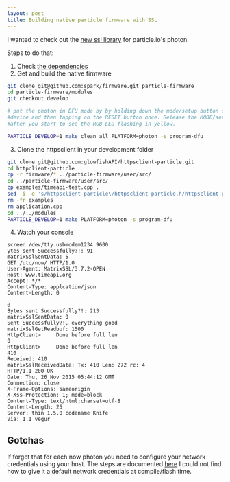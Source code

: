 ```yaml
---
layout: post
title: Building native particle firmware with SSL
---
```


I wanted to check out the [new ssl
library](https://github.com/glowfishAPI/httpsclient-particle) for particle.io's
photon. 

Steps to do that:

1. Check [the dependencies](https://github.com/spark/firmware/blob/develop/docs/dependencies.md)
2. Get and build the native firmware
```bash
git clone git@github.com:spark/firmware.git particle-firmware
cd particle-firmware/modules
git checkout develop

# put the photon in DFU mode by by holding down the mode/setup button on the
#device and then tapping on the RESET button once. Release the MODE/setup button
#after you start to see the RGB LED flashing in yellow.

PARTICLE_DEVELOP=1 make clean all PLATFORM=photon -s program-dfu
```

3. Clone the httpsclient in your development folder
```bash
git clone git@github.com:glowfishAPI/httpsclient-particle.git
cd httpclient-particle
cp -r firmware/* ../particle-firmware/user/src/
cd ../particle-firmware/user/src/
cp examples/timeapi-test.cpp .
sed -i -e 's/httpsclient-particle\/httpsclient-particle.h/httpsclient-particle.h/' timeapi-test.cpp
rm -fr examples
rm application.cpp
cd ../../modules
PARTICLE_DEVELOP=1 make PLATFORM=photon -s program-dfu
```

4. Watch your console
```
screen /dev/tty.usbmodem1234 9600
ytes sent Successfully?!: 91
matrixSslSentData: 5
GET /utc/now/ HTTP/1.0
User-Agent: MatrixSSL/3.7.2-OPEN
Host: www.timeapi.org
Accept: */*
Content-Type: applcation/json
Content-Length: 0

0
Bytes sent Successfully?!: 213
matrixSslSentData: 0
Sent Successfully?!, everything good
matrixSslGetReadbuf: 1500
HttpClient>     Done before full len
0
HttpClient>     Done before full len
410
Received: 410
matrixSslReceivedData: Tx: 410 Len: 272 rc: 4
HTTP/1.1 200 OK
Date: Thu, 26 Nov 2015 05:44:12 GMT
Connection: close
X-Frame-Options: sameorigin
X-Xss-Protection: 1; mode=block
Content-Type: text/html;charset=utf-8
Content-Length: 25
Server: thin 1.5.0 codename Knife
Via: 1.1 vegur
```

## Gotchas

If forgot that for each now photon you need to configure your network
credentials using your host. The steps are documented [here](https://docs.particle.io/guide/getting-started/connect/photon/)
I could not find how to give it a default network credentials  at compile/flash time.
